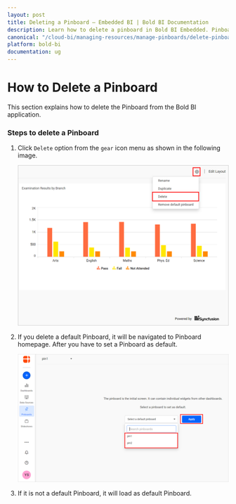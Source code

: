 ```yaml
---
layout: post
title: Deleting a Pinboard – Embedded BI | Bold BI Documentation
description: Learn how to delete a pinboard in Bold BI Embedded. Pinboard is a collection of widgets from various dashboards pinned to it.
canonical: "/cloud-bi/managing-resources/manage-pinboards/delete-pinboards/"
platform: bold-bi
documentation: ug
---
```


# How to Delete a Pinboard

This section explains how to delete the Pinboard from the Bold BI application.

### Steps to delete a Pinboard

1. Click `Delete` option from the `gear` icon menu as shown in the following image.

    ![Delete Option](/static/assets/embedded/managing-resources/manage-pinboards/images/delete-option.png)

2. If you delete a default Pinboard, it will be navigated to Pinboard homepage. After you have to set a Pinboard as default.

    ![Applied Default](/static/assets/embedded/managing-resources/manage-pinboards/images/applied-default.png)

3. If it is not a default Pinboard, it will load as default Pinboard.